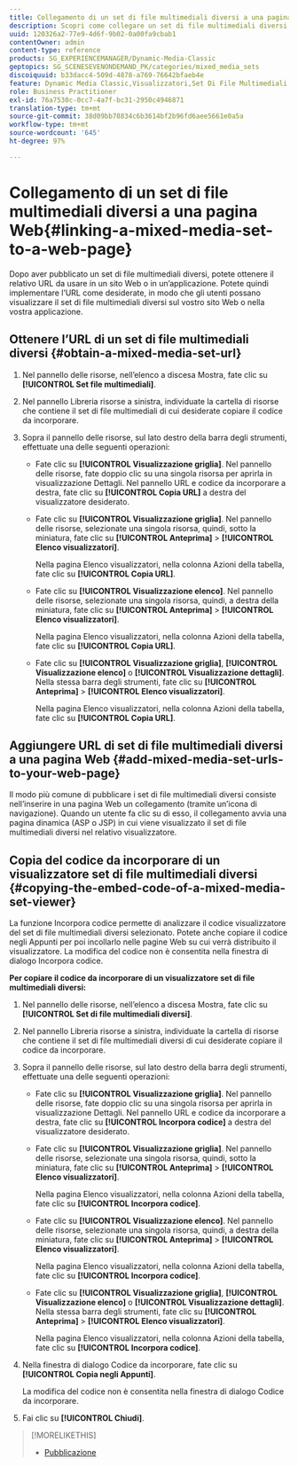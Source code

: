 ```yaml
---
title: Collegamento di un set di file multimediali diversi a una pagina Web
description: Scopri come collegare un set di file multimediali diversi a una pagina web.
uuid: 120326a2-77e9-4d6f-9b02-0a00fa9cbab1
contentOwner: admin
content-type: reference
products: SG_EXPERIENCEMANAGER/Dynamic-Media-Classic
geptopics: SG_SCENESEVENONDEMAND_PK/categories/mixed_media_sets
discoiquuid: b33dacc4-509d-4878-a769-76642bfaeb4e
feature: Dynamic Media Classic,Visualizzatori,Set Di File Multimediali Diversi
role: Business Practitioner
exl-id: 76a7530c-0cc7-4a7f-bc31-2950c4946871
translation-type: tm+mt
source-git-commit: 38d09bb78834c6b3614bf2b96fd6aee5661e0a5a
workflow-type: tm+mt
source-wordcount: '645'
ht-degree: 97%

---
```


# Collegamento di un set di file multimediali diversi a una pagina Web{#linking-a-mixed-media-set-to-a-web-page}

Dopo aver pubblicato un set di file multimediali diversi, potete ottenere il relativo URL da usare in un sito Web o in un’applicazione. Potete quindi implementare l’URL come desiderate, in modo che gli utenti possano visualizzare il set di file multimediali diversi sul vostro sito Web o nella vostra applicazione.

## Ottenere l’URL di un set di file multimediali diversi {#obtain-a-mixed-media-set-url}

1. Nel pannello delle risorse, nell’elenco a discesa Mostra, fate clic su **[!UICONTROL Set file multimediali]**.
1. Nel pannello Libreria risorse a sinistra, individuate la cartella di risorse che contiene il set di file multimediali di cui desiderate copiare il codice da incorporare.
1. Sopra il pannello delle risorse, sul lato destro della barra degli strumenti, effettuate una delle seguenti operazioni:

   * Fate clic su **[!UICONTROL Visualizzazione griglia]**. Nel pannello delle risorse, fate doppio clic su una singola risorsa per aprirla in visualizzazione Dettagli. Nel pannello URL e codice da incorporare a destra, fate clic su **[!UICONTROL Copia URL]** a destra del visualizzatore desiderato.
   * Fate clic su **[!UICONTROL Visualizzazione griglia]**. Nel pannello delle risorse, selezionate una singola risorsa, quindi, sotto la miniatura, fate clic su **[!UICONTROL Anteprima]** > **[!UICONTROL Elenco visualizzatori]**.

      Nella pagina Elenco visualizzatori, nella colonna Azioni della tabella, fate clic su **[!UICONTROL Copia URL]**.

   * Fate clic su **[!UICONTROL Visualizzazione elenco]**. Nel pannello delle risorse, selezionate una singola risorsa, quindi, a destra della miniatura, fate clic su **[!UICONTROL Anteprima]** > **[!UICONTROL Elenco visualizzatori]**.

      Nella pagina Elenco visualizzatori, nella colonna Azioni della tabella, fate clic su **[!UICONTROL Copia URL]**.

   * Fate clic su **[!UICONTROL Visualizzazione griglia]**, **[!UICONTROL Visualizzazione elenco]** o **[!UICONTROL Visualizzazione dettagli]**. Nella stessa barra degli strumenti, fate clic su **[!UICONTROL Anteprima]** > **[!UICONTROL Elenco visualizzatori]**.

      Nella pagina Elenco visualizzatori, nella colonna Azioni della tabella, fate clic su **[!UICONTROL Copia URL]**.

## Aggiungere URL di set di file multimediali diversi a una pagina Web  {#add-mixed-media-set-urls-to-your-web-page}

Il modo più comune di pubblicare i set di file multimediali diversi consiste nell’inserire in una pagina Web un collegamento (tramite un’icona di navigazione). Quando un utente fa clic su di esso, il collegamento avvia una pagina dinamica (ASP o JSP) in cui viene visualizzato il set di file multimediali diversi nel relativo visualizzatore.

## Copia del codice da incorporare di un visualizzatore set di file multimediali diversi  {#copying-the-embed-code-of-a-mixed-media-set-viewer}

La funzione Incorpora codice permette di analizzare il codice visualizzatore del set di file multimediali diversi selezionato. Potete anche copiare il codice negli Appunti per poi incollarlo nelle pagine Web su cui verrà distribuito il visualizzatore. La modifica del codice non è consentita nella finestra di dialogo Incorpora codice.

**Per copiare il codice da incorporare di un visualizzatore set di file multimediali diversi:**

1. Nel pannello delle risorse, nell’elenco a discesa Mostra, fate clic su **[!UICONTROL Set di file multimediali diversi]**.
1. Nel pannello Libreria risorse a sinistra, individuate la cartella di risorse che contiene il set di file multimediali diversi di cui desiderate copiare il codice da incorporare.
1. Sopra il pannello delle risorse, sul lato destro della barra degli strumenti, effettuate una delle seguenti operazioni:

   * Fate clic su **[!UICONTROL Visualizzazione griglia]**. Nel pannello delle risorse, fate doppio clic su una singola risorsa per aprirla in visualizzazione Dettagli. Nel pannello URL e codice da incorporare a destra, fate clic su **[!UICONTROL Incorpora codice]** a destra del visualizzatore desiderato.
   * Fate clic su **[!UICONTROL Visualizzazione griglia]**. Nel pannello delle risorse, selezionate una singola risorsa, quindi, sotto la miniatura, fate clic su **[!UICONTROL Anteprima]** > **[!UICONTROL Elenco visualizzatori]**.

      Nella pagina Elenco visualizzatori, nella colonna Azioni della tabella, fate clic su **[!UICONTROL Incorpora codice]**.

   * Fate clic su **[!UICONTROL Visualizzazione elenco]**. Nel pannello delle risorse, selezionate una singola risorsa, quindi, a destra della miniatura, fate clic su **[!UICONTROL Anteprima]** > **[!UICONTROL Elenco visualizzatori]**.

      Nella pagina Elenco visualizzatori, nella colonna Azioni della tabella, fate clic su **[!UICONTROL Incorpora codice]**.

   * Fate clic su **[!UICONTROL Visualizzazione griglia]**, **[!UICONTROL Visualizzazione elenco]** o **[!UICONTROL Visualizzazione dettagli]**. Nella stessa barra degli strumenti, fate clic su **[!UICONTROL Anteprima]** > **[!UICONTROL Elenco visualizzatori]**.

      Nella pagina Elenco visualizzatori, nella colonna Azioni della tabella, fate clic su **[!UICONTROL Incorpora codice]**.

1. Nella finestra di dialogo Codice da incorporare, fate clic su **[!UICONTROL Copia negli Appunti]**.

   La modifica del codice non è consentita nella finestra di dialogo Codice da incorporare.

1. Fai clic su **[!UICONTROL Chiudi]**.

>[!MORELIKETHIS]
>
>* [Pubblicazione](publishing-files.md#publishing_files)

